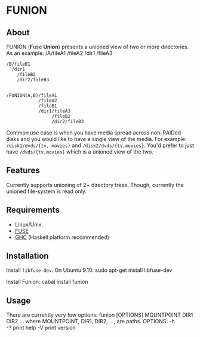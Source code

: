 FUNION
======

About
-----
FUNION (**F**use **Union**) presents a unioned view of two or more directories.
As an example:
    /A/fileA1
      /fileA2
      /dir1
        /fileA3
    
    /B/fileB1
      /dir1
        /fileB2
        /dir2/fileB3
    
    
    /FUNION(A,B)/fileA1
                /fileA2
                /fileB1
                /dir1/fileA3
                     /fileB2
                     /dir2/fileB3
    
Common use case is when you have media spread across non-RAIDed disks and you
would like to have a single view of the media.  For example: `/disk1/dvds/{tv,
movies}` and `/disk2/dvds/{tv,movies}`.  You'd prefer to just have
`/dvds/{tv,movies}` which is a unioned view of the two.

Features
--------
Currently supports unioning of 2+ directory trees.  Though, currently the
unioned file-system is read only.


Requirements
------------
* Linux/Unix.
* [FUSE](http://fuse.sourceforge.net/)
* [GHC](http://hackage.haskell.org/platform/) (Haskell platform recommended)

Installation
------------
Install `libfuse-dev`.  On Ubuntu 9.10:
    sudo apt-get install libfuse-dev

Install Funion:
    cabal install funion

Usage
-----
There are currently very few options:
    funion [OPTIONS] MOUNTPOINT DIR1 DIR2 ...
where MOUNTPOINT, DIR1, DIR2, ..., are paths.
OPTIONS:
  -h    
  -?    print help
  -V    print version

